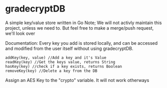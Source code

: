 # gradecryptDB
A simple key/value store written in Go
Note; We will not activly maintain this project, unless we need to. But feel free to make a merge/push request, we'll look over

Documentation:
Every key you add is stored locally, and can be accessed and modified from the user itself without using gradecryptDB.

```
addKey(key, value) //Add a key and it's Value
readKey(key) //Get the keys value, returns String
hasKey(key) //check if a key exists, returns Boolean
removeKey(key) //Delete a key from the DB
```

Assign an AES Key to the "crypto" variable. It will not work otherways
